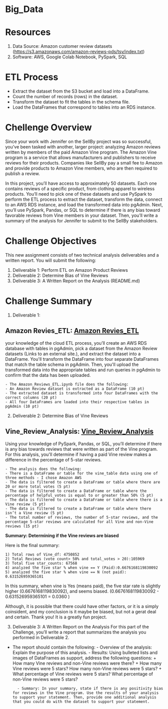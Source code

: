 # Big_Data

# Resources
1. Data Source: Amazon customer review datasets (https://s3.amazonaws.com/amazon-reviews-pds/tsv/index.txt)
2. Software: AWS, Google Colab Notebook, PySpark, SQL

# ETL Process
- Extract the dataset from the S3 bucket and load into a DataFrame.
- Count the number of records (rows) in the dataset.
- Transform the dataset to fit the tables in the schema file.
- Load the DataFrames that correspond to tables into an RDS instance.

# Chellenge Overview
Since your work with Jennifer on the SellBy project was so successful, you’ve been tasked with another, larger project: analyzing Amazon reviews written by members of the paid Amazon Vine program. The Amazon Vine program is a service that allows manufacturers and publishers to receive reviews for their products. Companies like SellBy pay a small fee to Amazon and provide products to Amazon Vine members, who are then required to publish a review.

In this project, you’ll have access to approximately 50 datasets. Each one contains reviews of a specific product, from clothing apparel to wireless products. You’ll need to pick one of these datasets and use PySpark to perform the ETL process to extract the dataset, transform the data, connect to an AWS RDS instance, and load the transformed data into pgAdmin. Next, you’ll use PySpark, Pandas, or SQL to determine if there is any bias toward favorable reviews from Vine members in your dataset. Then, you’ll write a summary of the analysis for Jennifer to submit to the SellBy stakeholders.

# Challenge Objectives
This new assignment consists of two technical analysis deliverables and a written report. You will submit the following:

1. Deliverable 1: Perform ETL on Amazon Product Reviews
2. Deliverable 2: Determine Bias of Vine Reviews
3. Deliverable 3: A Written Report on the Analysis (README.md)

# Challenge Summary

1. Deliverable 1:

## Amazon Revies_ETL: [Amazon Revies_ETL](https://github.com/SoonaBritney/Big_Data/blob/main/Amazon_Reviews_ETL.ipynb)

your knowledge of the cloud ETL process, you’ll create an AWS RDS database with tables in pgAdmin, pick a dataset from the Amazon Review datasets (Links to an external site.), and extract the dataset into a DataFrame. You'll transform the DataFrame into four separate DataFrames that match the table schema in pgAdmin. Then, you'll upload the transformed data into the appropriate tables and run queries in pgAdmin to confirm that the data has been uploaded.

    - The Amazon_Reviews_ETL.ipynb file does the following:
    - An Amazon Review dataset is extracted as a DataFrame (10 pt)
    - The extracted dataset is transformed into four DataFrames with the correct columns (20 pt)
    - All four DataFrames are loaded into their respective tables in pgAdmin (10 pt)

2. Deliverable 2: Determine Bias of Vine Reviews

## Vine_Review_Analysis: [Vine_Review_Analysis](https://github.com/SoonaBritney/Big_Data/blob/main/Vine_Reviews_Analysis.ipynb)

Using your knowledge of PySpark, Pandas, or SQL, you’ll determine if there is any bias towards reviews that were written as part of the Vine program. For this analysis, you'll determine if having a paid Vine review makes a difference in the percentage of 5-star reviews.

    - The analysis does the following:
    - There is a DataFrame or table for the vine_table data using one of three methods - I chose Amazon AWS
    - The data is filtered to create a DataFrame or table where there are 20 or more total votes (5 pt) 
    - The data is filtered to create a DataFrame or table where the percentage of helpful_votes is equal to or greater than 50% (5 pt)
    - The data is filtered to create a DataFrame or table where there is a Vine review (5 pt)
    - The data is filtered to create a DataFrame or table where there isn’t a Vine review (5 pt)
    - The total number of reviews, the number of 5-star reviews, and the percentage 5-star reviews are calculated for all Vine and non-Vine reviews (15 pt)

**Summary: Determining if the Vine reviews are biased**

Here is the final summary:

    1) Total rows of Vine_df: 4750852
    2) Total Reviews (vote count> 50% and total_votes > 20):105969
    3) Total five star_counts: 67568
    4) analyzed the five star % when vine == Y (Paid):0.6676168119830092
    5) analyzed the five star % when vine == N (not paid): 0.631526959365101

In this summary, when vine is Yes (means paid), the five star rate is slightly higher (0.6676168119830092), and seems biased.
(0.6676168119830092 - 0.631526959365101 = 0.0360 )

Although, it is possible that there could have other factors, or it is a simply coinsident, and my conclusion is it maybe be biased, but not a gerat deal and certain. Thank you! It is a greatly fun project.


3. Deliverable 3: A Written Report on the Analysis
For this part of the Challenge, you’ll write a report that summarizes the analysis you performed in Deliverable 2.

- The report should contain the following:
        - Overview of the analysis: Explain the purpose of this analysis.
        - Results: Using bulleted lists and images of DataFrames as support, address the following questions:
            + How many Vine reviews and non-Vine reviews were there?
            + How many Vine reviews were 5 stars? How many non-Vine reviews were 5 stars?
            + What percentage of Vine reviews were 5 stars? What percentage of non-Vine reviews were 5 stars?
            
        - Summary: In your summary, state if there is any positivity bias for reviews in the Vine program. Use the results of your analysis to support your statement. Then, provide one additional analysis that you could do with the dataset to support your statement.
        
        
